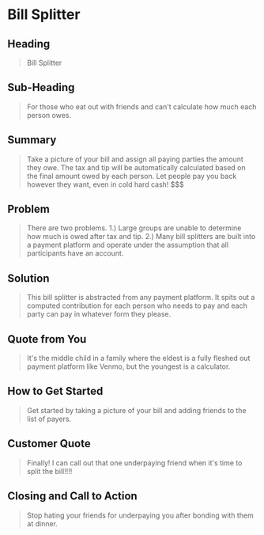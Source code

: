 # Bill Splitter #

<!-- 
> This material was originally posted [here](http://www.quora.com/What-is-Amazons-approach-to-product-development-and-product-management). It is reproduced here for posterities sake.

There is an approach called "working backwards" that is widely used at Amazon. They work backwards from the customer, rather than starting with an idea for a product and trying to bolt customers onto it. While working backwards can be applied to any specific product decision, using this approach is especially important when developing new products or features.

For new initiatives a product manager typically starts by writing an internal press release announcing the finished product. The target audience for the press release is the new/updated product's customers, which can be retail customers or internal users of a tool or technology. Internal press releases are centered around the customer problem, how current solutions (internal or external) fail, and how the new product will blow away existing solutions.

If the benefits listed don't sound very interesting or exciting to customers, then perhaps they're not (and shouldn't be built). Instead, the product manager should keep iterating on the press release until they've come up with benefits that actually sound like benefits. Iterating on a press release is a lot less expensive than iterating on the product itself (and quicker!).

If the press release is more than a page and a half, it is probably too long. Keep it simple. 3-4 sentences for most paragraphs. Cut out the fat. Don't make it into a spec. You can accompany the press release with a FAQ that answers all of the other business or execution questions so the press release can stay focused on what the customer gets. My rule of thumb is that if the press release is hard to write, then the product is probably going to suck. Keep working at it until the outline for each paragraph flows. 

Oh, and I also like to write press-releases in what I call "Oprah-speak" for mainstream consumer products. Imagine you're sitting on Oprah's couch and have just explained the product to her, and then you listen as she explains it to her audience. That's "Oprah-speak", not "Geek-speak".

Once the project moves into development, the press release can be used as a touchstone; a guiding light. The product team can ask themselves, "Are we building what is in the press release?" If they find they're spending time building things that aren't in the press release (overbuilding), they need to ask themselves why. This keeps product development focused on achieving the customer benefits and not building extraneous stuff that takes longer to build, takes resources to maintain, and doesn't provide real customer benefit (at least not enough to warrant inclusion in the press release).
 -->
 
## Heading ##
  > Bill Splitter

## Sub-Heading ##
  > For those who eat out with friends and can't calculate how much each person owes.

## Summary ##
  > Take a picture of your bill and assign all paying parties the amount they owe. The tax and tip will be automatically calculated based on the final amount owed by each person. Let people pay you back however they want, even in cold hard cash! $$$

## Problem ##
  > There are two problems. 1.) Large groups are unable to determine how much is owed after tax and tip. 2.) Many bill splitters are built into a payment platform and operate under the assumption that all participants have an account. 

## Solution ##
  > This bill splitter is abstracted from any payment platform. It spits out a computed contribution for each person who needs to pay and each party can pay in whatever form they please.

## Quote from You ##
  > It's the middle child in a family where the eldest is a fully fleshed out payment platform like Venmo, but the youngest is a calculator.

## How to Get Started ##
  > Get started by taking a picture of your bill and adding friends to the list of payers. 

## Customer Quote ##
  > Finally! I can call out that one underpaying friend when it's time to split the bill!!!!

## Closing and Call to Action ##
  > Stop hating your friends for underpaying you after bonding with them at dinner.
